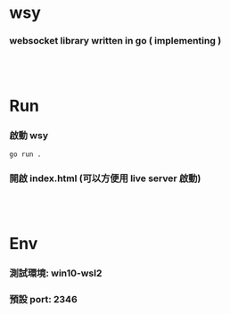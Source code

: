 # wsy

### websocket library written in go ( implementing )

<br/>
<br/>

# Run

### 啟動 wsy

```
go run .
```

### 開啟 index.html (可以方便用 live server 啟動)

<br/>
<br/>

# Env

### 測試環境: win10-wsl2

### 預設 port: 2346
